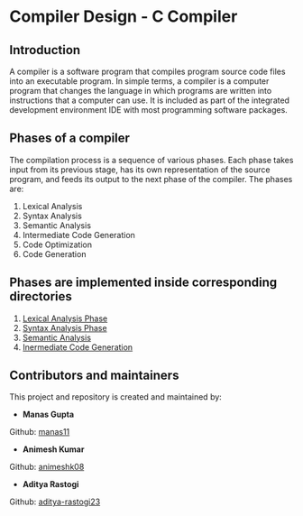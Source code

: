 # Compiler Design - C Compiler
  
## Introduction
A compiler is a software program that compiles program source code files into an executable program. In simple terms, a compiler is a computer program that changes the language in which programs are written into instructions that a computer can use. It is included as part of the integrated development environment IDE with most programming software packages.

## Phases of a compiler
The compilation process is a sequence of various phases. Each phase takes input from its previous stage, has its own representation of the source program, and feeds its output to the next phase of the compiler. The phases are:

1.  Lexical Analysis
2.  Syntax Analysis
3.  Semantic Analysis
4.  Intermediate Code Generation
5.  Code Optimization
6.  Code Generation

## Phases are implemented inside corresponding directories
1. [Lexical Analysis Phase](https://github.com/manas11/compiler-design-c-compiler/tree/master/Lexical-Analyzer
)
2. [Syntax Analysis Phase](https://github.com/manas11/compiler-design-c-compiler/tree/master/Parser)
3. [Semantic Analysis](https://github.com/manas11/compiler-design-c-compiler/tree/master/Semantic-Analysis)
4. [Inermediate Code Generation](https://github.com/manas11/compiler-design-c-compiler/tree/master/ICG)


## Contributors and maintainers

This project and repository is created and maintained by:

* **Manas Gupta**
    
 Github: [manas11](https://github.com/manas11)
    
* **Animesh Kumar**
    
 Github: [animeshk08](https://github.com/animeshk08)

 
* **Aditya Rastogi**
    
 Github: [aditya-rastogi23](https://github.com/aditya-rastogi23)
